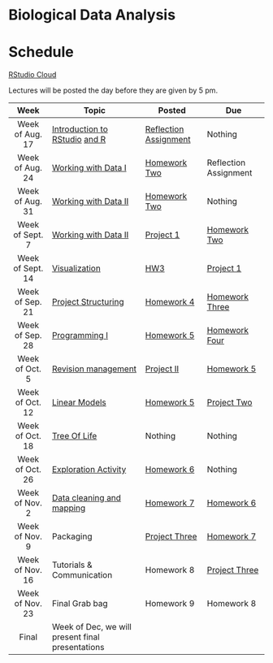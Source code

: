# Biological Data Analysis

# Schedule

[RStudio Cloud](https://rstudio.cloud/spaces/80684/projects)

Lectures will be posted the day before they are given by 5 pm.


| Week | Topic | Posted | Due |
|:----:|-------|--------|-----|
| Week of Aug. 17 | [Introduction to RStudio](https://biologicaldataanalysis2019.github.io/2020/articles/00_Syllabus_and_Expectations.html) [and R](https://biologicaldataanalysis2019.github.io/2020/articles/01_Getting_Started_with_R.html)| [Reflection Assignment](https://biologicaldataanalysis2019.github.io/2020/articles/HomeworkOne.html) | Nothing |
| Week of Aug. 24 |  [Working with Data I](https://biologicaldataanalysis2019.github.io/2020/articles/02_Starting_with_Data.html) | [Homework Two](https://biologicaldataanalysis2019.github.io/2020/articles/HomeworkTwo.html) | Reflection Assignment | 
| Week of Aug. 31 | [Working with Data II](https://biologicaldataanalysis2019.github.io/2020/articles/03_Manipulating_Data.html) | [Homework Two](https://biologicaldataanalysis2019.github.io/2020/articles/HomeworkTwo.html) |  Nothing | 
| Week of Sept. 7 | [Working with Data II](https://biologicaldataanalysis2019.github.io/2020/articles/03_Manipulating_Data.html) |[Project 1](https://biologicaldataanalysis2019.github.io/2020/articles/ProjectOne.html)  |  [Homework Two](https://biologicaldataanalysis2019.github.io/2020/articles/HomeworkTwo.html)  |
| Week of Sept. 14 | [Visualization](https://biologicaldataanalysis2019.github.io/2020/articles/04-plotting.html) | [HW3](https://biologicaldataanalysis2019.github.io/2020/articles/HomeworkThree.html) | [Project 1](https://biologicaldataanalysis2019.github.io/2020/articles/ProjectOne.html)    |
| Week of Sep. 21 | [Project Structuring](https://biologicaldataanalysis2019.github.io/2020/articles/05-Functions.html) |  [Homework 4]([HW3](https://biologicaldataanalysis2019.github.io/2020/articles/HomeworkFour.html)) | [Homework Three](https://biologicaldataanalysis2019.github.io/2020/articles/HomeworkThree.html) | 
| Week of Sep. 28 | [Programming I](https://biologicaldataanalysis2019.github.io/2020/articles/06_Exploration_Setup.html) | [Homework 5](https://biologicaldataanalysis2019.github.io/2020/articles/HomeworkFive.html) | [Homework Four](https://biologicaldataanalysis2019.github.io/2020/articles/HomeworkFour.html) | 
| Week of Oct. 5  |  [Revision management](https://biologicaldataanalysis2019.github.io/2020/articles/07_Exploration_Hands_On.html) | [Project II](https://biologicaldataanalysis2019.github.io/2020/articles/ProjectTwo.html) | [Homework 5](https://biologicaldataanalysis2019.github.io/2020/articles/HomeworkFive.html)  | 
| Week of Oct. 12  | [Linear Models](https://biologicaldataanalysis2019.github.io/2020/articles/08_linear_models.html) | [Homework 5](https://biologicaldataanalysis2019.github.io/2020/articles/HomeworkFive.html) | [Project Two](https://biologicaldataanalysis2019.github.io/2020/articles/ProjectTwo.html) | 
| Week of Oct. 18 | [Tree Of Life](https://biologicaldataanalysis2019.github.io/2020/articles/09_Tree_of_life.html) | Nothing | Nothing |
| Week of Oct. 26 | [Exploration Activity](https://biologicaldataanalysis2019.github.io/2020/articles/10_GBIF_and_Location.html) | [Homework 6](https://biologicaldataanalysis2019.github.io/2020/articles/HomeworkSix.html) | Nothing  |
| Week of Nov. 2  | [Data cleaning and mapping](https://biologicaldataanalysis2019.github.io/2020/articles/TeagueTest.html)  | [Homework 7](https://biologicaldataanalysis2019.github.io/2020/articles/HomeworkSeven.html)| [Homework 6](https://biologicaldataanalysis2019.github.io/2020/articles/HomeworkSix.html) |  
| Week of Nov. 9  | Packaging | [Project Three](https://biologicaldataanalysis2019.github.io/2020/articles/ProjectThree.html) | [Homework 7](https://biologicaldataanalysis2019.github.io/2020/articles/HomeworkSeven.html) | 
| Week of Nov. 16  | Tutorials & Communication | Homework 8 | [Project Three](https://biologicaldataanalysis2019.github.io/2020/articles/ProjectThree.html)|
| Week of Nov. 23 | Final Grab bag | Homework 9 | Homework 8 |
| Final | Week of Dec, we will present final presentations | | 
